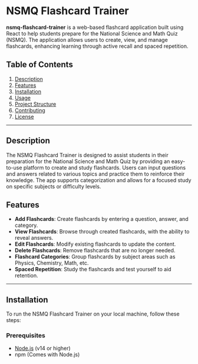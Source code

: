 # NSMQ Flashcard Trainer

**nsmq-flashcard-trainer** is a web-based flashcard application built using React to help students prepare for the National Science and Math Quiz (NSMQ). The application allows users to create, view, and manage flashcards, enhancing learning through active recall and spaced repetition.

## Table of Contents

1. [Description](https://www.notion.so/GIT-e2e40472af264e8e9c0b151ab6927cf1?pvs=21)
2. [Features](https://www.notion.so/GIT-e2e40472af264e8e9c0b151ab6927cf1?pvs=21)
3. [Installation](https://www.notion.so/GIT-e2e40472af264e8e9c0b151ab6927cf1?pvs=21)
4. [Usage](https://www.notion.so/GIT-e2e40472af264e8e9c0b151ab6927cf1?pvs=21)
5. [Project Structure](https://www.notion.so/GIT-e2e40472af264e8e9c0b151ab6927cf1?pvs=21)
6. [Contributing](https://www.notion.so/GIT-e2e40472af264e8e9c0b151ab6927cf1?pvs=21)
7. [License](https://www.notion.so/GIT-e2e40472af264e8e9c0b151ab6927cf1?pvs=21)

---

## Description

The NSMQ Flashcard Trainer is designed to assist students in their preparation for the National Science and Math Quiz by providing an easy-to-use platform to create and study flashcards. Users can input questions and answers related to various topics and practice them to reinforce their knowledge. The app supports categorization and allows for a focused study on specific subjects or difficulty levels.

## Features

- **Add Flashcards**: Create flashcards by entering a question, answer, and category.
- **View Flashcards**: Browse through created flashcards, with the ability to reveal answers.
- **Edit Flashcards**: Modify existing flashcards to update the content.
- **Delete Flashcards**: Remove flashcards that are no longer needed.
- **Flashcard Categories**: Group flashcards by subject areas such as Physics, Chemistry, Math, etc.
- **Spaced Repetition**: Study the flashcards and test yourself to aid retention.

---

## Installation

To run the NSMQ Flashcard Trainer on your local machine, follow these steps:

### Prerequisites

- [Node.js](https://nodejs.org/) (v14 or higher)
- npm (Comes with Node.js)
